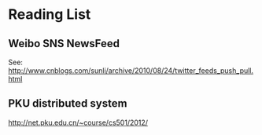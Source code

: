 Reading List
=============================

Weibo SNS NewsFeed
-------------------
See:
http://www.cnblogs.com/sunli/archive/2010/08/24/twitter_feeds_push_pull.html


PKU distributed system
---------------------------------
http://net.pku.edu.cn/~course/cs501/2012/

